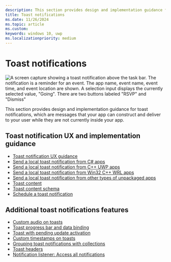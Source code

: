 ```yaml
---
description: This section provides design and implementation guidance for toast notifications, which are messages that your app can construct and deliver to your user while they are not currently inside your app. 
title: Toast notifications
ms.date: 11/26/2024
ms.topic: article
ms.custom: 
keywords: windows 10, uwp
ms.localizationpriority: medium
---
```


# Toast notifications

![A screen capture showing a toast notification above the task bar. The notification is a reminder for an event. The app name, event name, event time, and event location are shown. A selection input displays the currently selected value, "Going". There are two buttons labeled "RSVP" and "Dismiss"](../../images/shell-1x.png)

This section provides design and implementation guidance for toast notifications, which are messages that your app can construct and deliver to your user while they are not currently inside your app.

## Toast notification UX and implementation guidance

- [Toast notification UX guidance](toast-ux-guidance.md)
- [Send a local toast notification from C# apps](send-local-toast.md)
- [Send a local toast notification from C++ UWP apps](send-local-toast-cpp-uwp.md)
- [Send a local toast notification from Win32 C++ WRL apps](send-local-toast-desktop-cpp-wrl.md)
- [Send a local toast notification from other types of unpackaged apps](send-local-toast-other-apps.md)
- [Toast content](adaptive-interactive-toasts.md)
- [Toast content schema](toast-schema.md)
- [Schedule a toast notification](scheduled-toast.md)

## Additional toast notifications features

- [Custom audio on toasts](custom-audio-on-toasts.md)
- [Toast progress bar and data binding](toast-progress-bar.md)
- [Toast with pending update activation](toast-pending-update.md)
- [Custom timestamps on toasts](custom-timestamps-on-toasts.md)
- [Grouping toast notifications with collections](toast-collections.md)
- [Toast headers](toast-headers.md)
- [Notification listener: Access all notifications](notification-listener.md)
